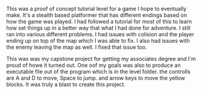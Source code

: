 This was a proof of concept tutorial level for a game I hope to eventually make. It's a stealth based platformer that has different endings based on how the game was played. I had followed a tutorial for most of this to learn how set things up in a better way that what I had done for adventure. I still ran into various different problems.
I had issues with colision and the player ending up on top of the map which I was able to fix. I also had issues with the enemy leaving the map as well. I fixed that issue too.

This was was my capstone project for getting my associates degree and I'm proud of howe it turned out. One oof my goals was also to produce an executable file out of the program which is in the level folder. the controlls are A and D to move, Space to jump. and arrow keys to move the yellow blocks. It was truly a blast to create this project.
